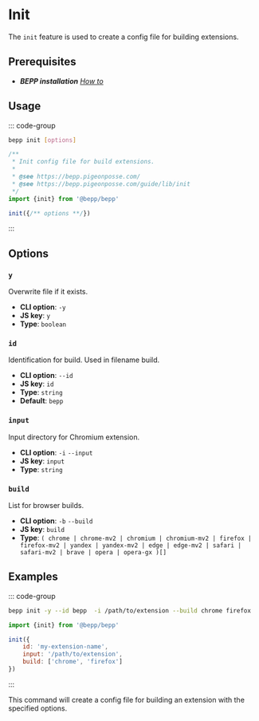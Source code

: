 # Init

The `init` feature is used to create a config file for building extensions.

## Prerequisites

- **__BEPP_ installation_** [_How to_](/guide/lib#installation)

## Usage

::: code-group

```bash
bepp init [options]
```

```js
/**
 * Init config file for build extensions.
 * 
 * @see https://bepp.pigeonposse.com/
 * @see https://bepp.pigeonposse.com/guide/lib/init
 */
import {init} from '@bepp/bepp'

init({/** options **/})

```

:::

## Options

<!--@include: ../partials/options-shared.md-->

### `y`

Overwrite file if it exists.

- **CLI option**: `-y`
- **JS key**: `y`
- **Type**: `boolean`

### `id`

Identification for build. Used in filename build.

- **CLI option**: `--id`
- **JS key**: `id`
- **Type**: `string`
- **Default**: `bepp`

### `input`

Input directory for Chromium extension.

- **CLI option**: `-i` `--input`
- **JS key**: `input`
- **Type**: `string`

### `build`

List for browser builds.

- **CLI option**: `-b` `--build`
- **JS key**: `build`
- **Type**: `( chrome | chrome-mv2 | chromium | chromium-mv2 | firefox | firefox-mv2 | yandex | yandex-mv2 | edge | edge-mv2 | safari |  safari-mv2 | brave | opera | opera-gx )[]`

## Examples

::: code-group

```bash
bepp init -y --id bepp  -i /path/to/extension --build chrome firefox
```

```js
import {init} from '@bepp/bepp'

init({
    id: 'my-extension-name',
    input: '/path/to/extension',
    build: ['chrome', 'firefox']
})

```

:::

This command will create a config file for building an extension with the specified options.
